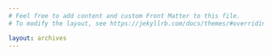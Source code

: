 ```yaml
---
# Feel free to add content and custom Front Matter to this file.
# To modify the layout, see https://jekyllrb.com/docs/themes/#overriding-theme-defaults

layout: archives
---
```

